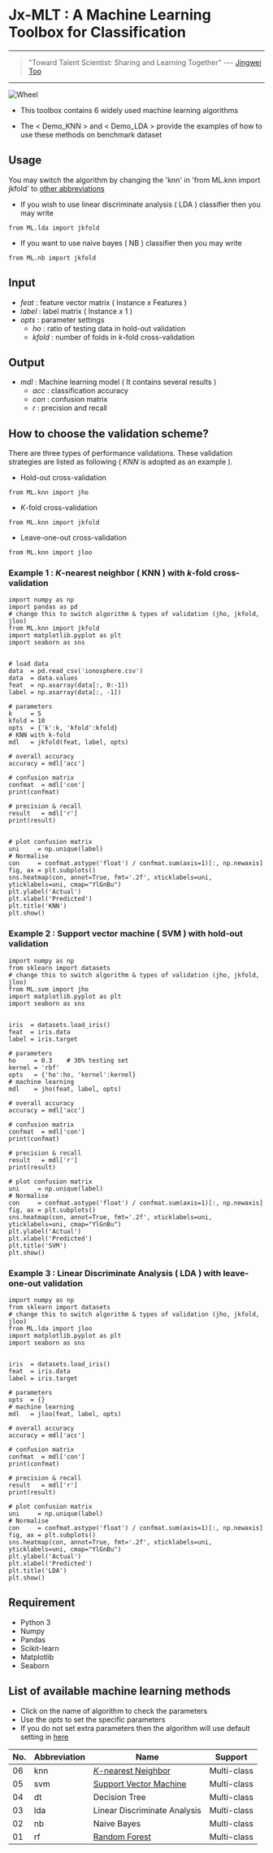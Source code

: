 # Jx-MLT : A Machine Learning Toolbox for Classification

---
> "Toward Talent Scientist: Sharing and Learning Together"
>  --- [Jingwei Too](https://jingweitoo.wordpress.com/)
---

![Wheel](https://www.mathworks.com/matlabcentral/mlc-downloads/downloads/f9d2bb8c-ebfe-4590-b88c-d4ff92fa6f8f/c4229dd2-aaa5-4146-bafa-4fcccb2b1d30/images/screenshot.PNG) 

* This toolbox contains 6 widely used machine learning algorithms   

* The < Demo_KNN > and < Demo_LDA > provide the examples of how to use these methods on benchmark dataset 


## Usage
You may switch the algorithm by changing the 'knn' in 'from ML.knn import jkfold' to [other abbreviations](/README.md#list-of-available-machine-learning-methods)   
* If you wish to use linear discriminate analysis ( LDA ) classifier then you may write
```code 
from ML.lda import jkfold 
```

* If you want to use naive bayes ( NB ) classifier then you may write
```code 
from ML.nb import jkfold  
```


## Input
* *feat*    : feature vector matrix ( Instance *x* Features )
* *label*   : label matrix ( Instance *x* 1 )
* *opts*    : parameter settings
  + *ho*    : ratio of testing data in hold-out validation
  + *kfold* : number of folds in *k*-fold cross-validation

## Output
* *mdl* : Machine learning model ( It contains several results )  
  + *acc* : classification accuracy 
  + *con* : confusion matrix
  + *r*   : precision and recall


## How to choose the validation scheme?
There are three types of performance validations. These validation strategies are listed as following ( *KNN* is adopted as an example ). 
  + Hold-out cross-validation
```code 
from ML.knn import jho
```
  + *K*-fold cross-validation
```code 
from ML.knn import jkfold
```
  + Leave-one-out cross-validation
```code 
from ML.knn import jloo
```


### Example 1 : *K*-nearest neighbor ( KNN ) with *k*-fold cross-validation
```code 
import numpy as np
import pandas as pd
# change this to switch algorithm & types of validation (jho, jkfold, jloo)
from ML.knn import jkfold 
import matplotlib.pyplot as plt
import seaborn as sns


# load data
data  = pd.read_csv('ionosphere.csv')
data  = data.values
feat  = np.asarray(data[:, 0:-1])
label = np.asarray(data[:, -1])

# parameters
k     = 5
kfold = 10
opts  = {'k':k, 'kfold':kfold}
# KNN with k-fold
mdl   = jkfold(feat, label, opts) 

# overall accuracy
accuracy = mdl['acc']

# confusion matrix
confmat  = mdl['con']
print(confmat)

# precision & recall
result   = mdl['r']
print(result)


# plot confusion matrix
uni     = np.unique(label)
# Normalise
con     = confmat.astype('float') / confmat.sum(axis=1)[:, np.newaxis]
fig, ax = plt.subplots()
sns.heatmap(con, annot=True, fmt='.2f', xticklabels=uni, yticklabels=uni, cmap="YlGnBu")
plt.ylabel('Actual')
plt.xlabel('Predicted')
plt.title('KNN')
plt.show()
```


### Example 2 : Support vector machine  ( SVM ) with hold-out validation
```code 
import numpy as np
from sklearn import datasets
# change this to switch algorithm & types of validation (jho, jkfold, jloo)
from ML.svm import jho  
import matplotlib.pyplot as plt
import seaborn as sns


iris  = datasets.load_iris()
feat  = iris.data 
label = iris.target

# parameters
ho     = 0.3    # 30% testing set
kernel = 'rbf'
opts   = {'ho':ho, 'kernel':kernel}
# machine learning
mdl    = jho(feat, label, opts) 

# overall accuracy
accuracy = mdl['acc']

# confusion matrix
confmat  = mdl['con']
print(confmat)

# precision & recall
result   = mdl['r']
print(result)

# plot confusion matrix
uni     = np.unique(label)
# Normalise
con     = confmat.astype('float') / confmat.sum(axis=1)[:, np.newaxis]
fig, ax = plt.subplots()
sns.heatmap(con, annot=True, fmt='.2f', xticklabels=uni, yticklabels=uni, cmap="YlGnBu")
plt.ylabel('Actual')
plt.xlabel('Predicted')
plt.title('SVM')
plt.show()
```


### Example 3 : Linear Discriminate Analysis ( LDA ) with leave-one-out validation
```code 
import numpy as np
from sklearn import datasets
# change this to switch algorithm & types of validation (jho, jkfold, jloo)
from ML.lda import jloo  
import matplotlib.pyplot as plt
import seaborn as sns


iris  = datasets.load_iris()
feat  = iris.data 
label = iris.target

# parameters
opts  = {}
# machine learning
mdl   = jloo(feat, label, opts) 

# overall accuracy
accuracy = mdl['acc']

# confusion matrix
confmat  = mdl['con']
print(confmat)

# precision & recall
result   = mdl['r']
print(result)

# plot confusion matrix
uni     = np.unique(label)
# Normalise
con     = confmat.astype('float') / confmat.sum(axis=1)[:, np.newaxis]
fig, ax = plt.subplots()
sns.heatmap(con, annot=True, fmt='.2f', xticklabels=uni, yticklabels=uni, cmap="YlGnBu")
plt.ylabel('Actual')
plt.xlabel('Predicted')
plt.title('LDA')
plt.show()
```


## Requirement

* Python 3 
* Numpy
* Pandas
* Scikit-learn
* Matplotlib
* Seaborn


## List of available machine learning methods
* Click on the name of algorithm to check the parameters 
* Use the *opts* to set the specific parameters  
* If you do not set extra parameters then the algorithm will use default setting in [here](/Description.md)


| No. | Abbreviation | Name                                                                              | Support      |
|-----|--------------|-----------------------------------------------------------------------------------|--------------|
| 06  | knn          | [*K*-nearest Neighbor](/Description.md#k-nearest-neighbor-knn)                    | Multi-class  |
| 05  | svm          | [Support Vector Machine](/Description.md#support-vector-machine-svm)              | Multi-class  |
| 04  | dt           | Decision Tree                                                                     | Multi-class  |
| 03  | lda          | Linear Discriminate Analysis                                                      | Multi-class  |
| 02  | nb           | Naive Bayes                                                                       | Multi-class  |
| 01  | rf           | [Random Forest](Description.md#random-forest-rf)                                  | Multi-class  |               



